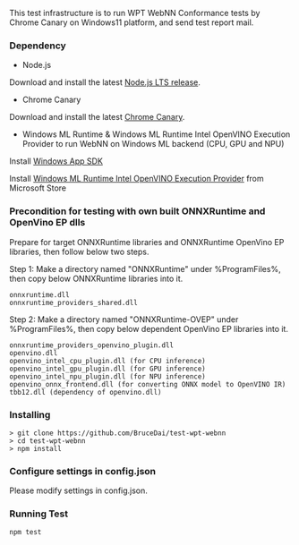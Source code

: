This test infrastructure is to run WPT WebNN Conformance tests by
Chrome Canary on Windows11 platform, and send test report mail.

### Dependency
- Node.js

Download and install the latest [Node.js LTS release](https://nodejs.org/en/download).

- Chrome Canary

Download and install the latest [Chrome
Canary](https://www.google.com/chrome/canary/).

- Windows ML Runtime & Windows ML Runtime Intel OpenVINO
  Execution Provider to run WebNN on Windows ML
  backend (CPU, GPU and NPU)

Install [Windows App SDK](https://learn.microsoft.com/en-us/windows/apps/windows-app-sdk/downloads)

Install [Windows ML Runtime Intel OpenVINO Execution Provider](https://apps.microsoft.com/detail/9ph4ckr43xlp) from Microsoft Store


### Precondition for testing with own built ONNXRuntime and OpenVino EP dlls
Prepare for target ONNXRuntime libraries and ONNXRuntime OpenVino EP
libraries, then follow below two steps.

Step 1: Make a directory named "ONNXRuntime" under %ProgramFiles%, then
copy below ONNXRuntime libraries into it.
```
onnxruntime.dll
onnxruntime_providers_shared.dll
```

Step 2: Make a directory named "ONNXRuntime-OVEP" under %ProgramFiles%, then
copy below 
dependent OpenVino EP libraries into it.
```
onnxruntime_providers_openvino_plugin.dll
openvino.dll
openvino_intel_cpu_plugin.dll (for CPU inference)
openvino_intel_gpu_plugin.dll (for GPU inference)
openvino_intel_npu_plugin.dll (for NPU inference)
openvino_onnx_frontend.dll (for converting ONNX model to OpenVINO IR)
tbb12.dll (dependency of openvino.dll)
```

### Installing
```batch
> git clone https://github.com/BruceDai/test-wpt-webnn
> cd test-wpt-webnn
> npm install
```

### Configure settings in config.json
Please modify settings in config.json.

### Running Test
```batch
npm test
```